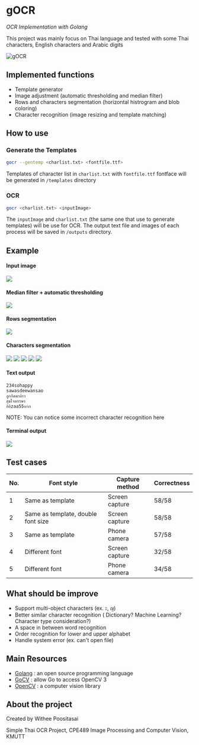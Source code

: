 # gOCR

*OCR Implementation with Golang*

This project was mainly focus on Thai language and tested with some Thai characters, English characters and Arabic digits

![gOCR](https://i.imgur.com/RjJ9uVg.jpg)

## Implemented functions
- Template generator
- Image adjustment (automatic thresholding and median filter)
- Rows and characters segmentation (horizontal histrogram and blob coloring)
- Character recognition (image resizing and template matching)

## How to use

### Generate the Templates

``` bash
gocr --gentemp <charlist.txt> <fontfile.ttf>
```

Templates of character list in `charlist.txt` with `fontfile.ttf` fontface will be generated in `/templates` directory

### OCR
``` bash
gocr <charlist.txt> <inputImage>
```

The `inputImage` and `charlist.txt` (the same one that use to generate templates) will be use for OCR. The output text file and images of each process will be saved in `/outputs` directory.

## Example
#### Input image
![](https://i.imgur.com/65TqcDN.jpg)

#### Median filter + automatic thresholding
![](https://i.imgur.com/MwzFKSH.jpg)

#### Rows segmentation
![](https://i.imgur.com/fezTbXX.jpg)

#### Characters segmentation
![](https://i.imgur.com/OXrEq5K.jpg)
![](https://i.imgur.com/4usYCcs.jpg)
![](https://i.imgur.com/glv0ziG.jpg)
![](https://i.imgur.com/e4bA7Z2.jpg)
![](https://i.imgur.com/JzwL18K.jpg)

#### Text output
```
234sohappy
sawasdeewansao
ลูกกิดมาล้าว
สุขใจหรรษา
อิอิzaa55บวก
```
NOTE: You can notice some incorrect character recognition here

#### Terminal output
![](https://i.imgur.com/8t6ndrs.png)

## Test cases
No. | Font style | Capture method | Correctness
--- | --- | --- | ---
1 | Same as template | Screen capture | 58/58
2 | Same as template, double font size | Screen capture | 58/58
3 | Same as template | Phone camera | 57/58
4 | Different font | Screen capture | 32/58
5 | Different font | Phone camera | 34/58

## What should be improve
- Support multi-object characters (ex. ะ, ญ)
- Better similar character recognition ( Dictionary? Machine Learning? Character type consideration?)
- A space in between word recognition
- Order recognition for lower and upper alphabet
- Handle system error (ex. can't open file)

## Main Resources
- [Golang](https://golang.org) : an open source programming language 
- [GoCV](https://gocv.io) :  allow Go to access OpenCV 3
- [OpenCV](http://opencv.org/) : a computer vision library

## About the project
Created by Withee Poositasai

Simple Thai OCR Project, CPE489 Image Processing and Computer Vision, KMUTT
